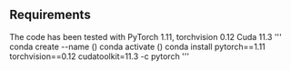 ## Requirements
The code has been tested with PyTorch 1.11, torchvision 0.12 Cuda 11.3
'''
conda create --name ()
conda activate ()
conda install pytorch==1.11 torchvision==0.12 cudatoolkit=11.3 -c pytorch
'''